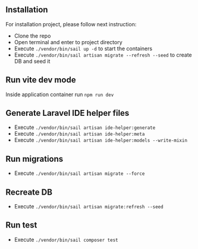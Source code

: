 Installation
-------
For installation project, please follow next instruction:
- Clone the repo
- Open terminal and enter to project directory
- Execute `./vendor/bin/sail up -d` to start the containers
- Execute `./vendor/bin/sail artisan migrate --refresh --seed` to create DB and seed it

Run vite dev mode
-------
Inside application container run `npm run dev`

Generate Laravel IDE helper files
-------
- Execute `./vendor/bin/sail artisan ide-helper:generate`
- Execute `./vendor/bin/sail artisan ide-helper:meta`
- Execute `./vendor/bin/sail artisan ide-helper:models --write-mixin`

Run migrations
-------
- Execute `./vendor/bin/sail artisan migrate --force`

Recreate DB
-------
- Execute `./vendor/bin/sail artisan migrate:refresh --seed`

Run test
-------
- Execute `./vendor/bin/sail composer test`
